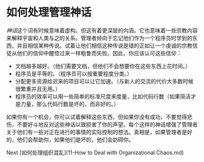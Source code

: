 # 如何处理管理神话

*神话*这个词有时候意味着虚构。但这有着更深层的内涵。它也意味着一些宗教内容来解释宇宙和人类与之的关系。管理者倾向于忘记他们作为一个程序员时学到的东西，并且相信某种传说。试着让他们相信这种传说是错的正如让一个虔诚的宗教信徒从他们的信仰中醒悟过来一样粗鲁而失败。因此，你应该认可这些信仰：

- 文档越多越好。（他们需要文档，但他们不会想要你在这些东西上花时间。）
- 程序员是平等的。（程序员可以按重要程度分类。）
- 分配更多资源给迟来的项目可以让它加速。（与新人的交流的代价大多数时候很繁重并且无用。）
- 程序员的效率可以用一些简单的标准尺度来度量，比如代码行数（如果简洁才是力量，那么代码行数是坏的，而非好的。）

如果你有一个机会，你可以试着解释这些东西，但如果你没有成功，不要觉得悲伤，不要好斗地反对这些神话以致损害了你的声望。每个这样的神话增强了管理者关于他们有一些对正在进行的事情的实际控制的想法。真相是，如果管理者是好的，他们会帮助你，如果他们是坏的，他们会妨碍你。

Next [如何处理组织混乱](11-How to Deal with Organizational Chaos.md)
